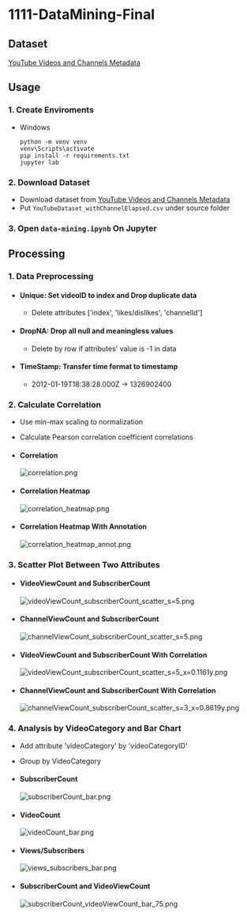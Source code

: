 # 1111-DataMining-Final


## Dataset

[YouTube Videos and Channels Metadata](https://www.kaggle.com/datasets/thedevastator/revealing-insights-from-youtube-video-and-channe)


## Usage

### 1. Create Enviroments

+ Windows

  ```
  python -m venv venv
  venv\Scripts\activate
  pip install -r requirements.txt
  jupyter lab
  ```

### 2. Download Dataset

+ Download dataset from [YouTube Videos and Channels Metadata](https://www.kaggle.com/datasets/thedevastator/revealing-insights-from-youtube-video-and-channe)
+ Put `YouTubeDataset_withChannelElapsed.csv` under source folder

### 3. Open `data-mining.ipynb` On Jupyter


## Processing

### 1. Data Preprocessing

+ #### Unique: Set videoID to index and Drop duplicate data
    + Delete attributes ['index', 'likes/dislikes', 'channelId']

+ #### DropNA: Drop all null and meaningless values
    + Delete by row if attributes' value is -1 in data

+ #### TimeStamp: Transfer time format to timestamp
    + 2012-01-19T18:38:28.000Z -> 1326902400

### 2. Calculate Correlation

+ Use min-max scaling to normalization
+ Calculate Pearson correlation coefficient correlations

+ #### Correlation
    ![correlation.png](images/correlation.png)
    
+ #### Correlation Heatmap
    ![correlation_heatmap.png](images/correlation_heatmap.png)
    
+ #### Correlation Heatmap With Annotation
    ![correlation_heatmap_annot.png](images/correlation_heatmap_annot.png)

### 3. Scatter Plot Between Two Attributes

+ #### VideoViewCount and SubscriberCount
    ![videoViewCount_subscriberCount_scatter_s=5.png](images/videoViewCount_subscriberCount_scatter_s=5.png)

+ #### ChannelViewCount and SubscriberCount
    ![channelViewCount_subscriberCount_scatter_s=5.png](images/channelViewCount_subscriberCount_scatter_s=5.png)
    
+ #### VideoViewCount and SubscriberCount With Correlation
    ![videoViewCount_subscriberCount_scatter_s=5_x=0.1161y.png](images/videoViewCount_subscriberCount_scatter_s=5_x=0.1161y.png)

+ #### ChannelViewCount and SubscriberCount With Correlation
    ![channelViewCount_subscriberCount_scatter_s=3_x=0.8619y.png](images/channelViewCount_subscriberCount_scatter_s=3_x=0.8619y.png)
    

### 4. Analysis by VideoCategory and Bar Chart

+ Add attribute 'videoCategory' by 'videoCategoryID'
+ Group by VideoCategory

+ #### SubscriberCount
    ![subscriberCount_bar.png](images/subscriberCount_bar.png)

+ #### VideoCount
    ![videoCount_bar.png](images/videoCount_bar.png)
    
+ #### Views/Subscribers
    ![views_subscribers_bar.png](images/views_subscribers_bar.png)
    
+ #### SubscriberCount and VideoViewCount
    ![subscriberCount_videoViewCount_bar_75.png](images/subscriberCount_videoViewCount_bar_75.png)
